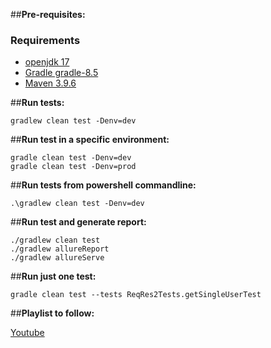 ##**Pre-requisites:**
### Requirements
* [openjdk 17](https://adoptium.net/temurin/releases/?version=17)
* [Gradle gradle-8.5](https://gradle.org/releases/)
* [Maven 3.9.6](https://maven.apache.org/download.cgi)

##**Run tests:**
```
gradlew clean test -Denv=dev
```

##**Run test in a specific environment:**
```
gradle clean test -Denv=dev
gradle clean test -Denv=prod

```

##**Run tests from powershell commandline:**
```
.\gradlew clean test -Denv=dev
```

##**Run test and generate report:**
```
./gradlew clean test
./gradlew allureReport
./gradlew allureServe
```

##**Run just one test:**
```
gradle clean test --tests ReqRes2Tests.getSingleUserTest
```


##**Playlist to follow:**

[Youtube](https://www.youtube.com/playlist?list=PLeo6Q1inqlOf2yUIT1SUal8eViM6u4PBn)